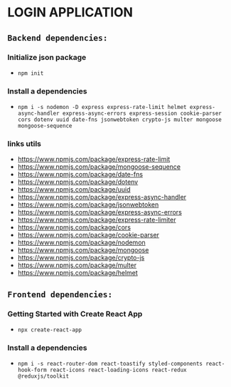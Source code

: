 # LOGIN APPLICATION

## `Backend dependencies:`

### Initialize json package

-   `npm init`

### Install a dependencies

-   `npm i -s nodemon -D express express-rate-limit helmet express-async-handler express-async-errors express-session cookie-parser cors dotenv uuid date-fns jsonwebtoken crypto-js multer mongoose mongoose-sequence`

### links utils

-   https://www.npmjs.com/package/express-rate-limit
-   https://www.npmjs.com/package/mongoose-sequence
-   https://www.npmjs.com/package/date-fns
-   https://www.npmjs.com/package/dotenv
-   https://www.npmjs.com/package/uuid
-   https://www.npmjs.com/package/express-async-handler
-   https://www.npmjs.com/package/jsonwebtoken
-   https://www.npmjs.com/package/express-async-errors
-   https://www.npmjs.com/package/express-rate-limiter
-   https://www.npmjs.com/package/cors
-   https://www.npmjs.com/package/cookie-parser
-   https://www.npmjs.com/package/nodemon
-   https://www.npmjs.com/package/mongoose
-   https://www.npmjs.com/package/crypto-js
-   https://www.npmjs.com/package/multer
-   https://www.npmjs.com/package/helmet

## `Frontend dependencies:`

### Getting Started with Create React App

-   `npx create-react-app`

### Install a dependencies

-   `npm i -s react-router-dom react-toastify styled-components react-hook-form react-icons react-loading-icons react-redux @reduxjs/toolkit`
